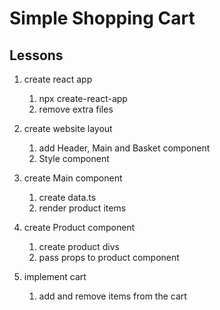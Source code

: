 # Simple Shopping Cart

## Lessons

1. create react app
    1. npx create-react-app
    2. remove extra files

2. create website layout
    1. add Header, Main and Basket component
    2. Style component

3. create Main component
    1. create data.ts
    2. render product items

4. create Product component
    1. create product divs
    2. pass props to product component

5. implement cart
    1. add and remove items from the cart